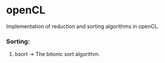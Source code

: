 # openCL
Implementation of reduction and sorting algorithms in openCL.

### Sorting:
1) bsort -> The bitonic sort algorithm.
